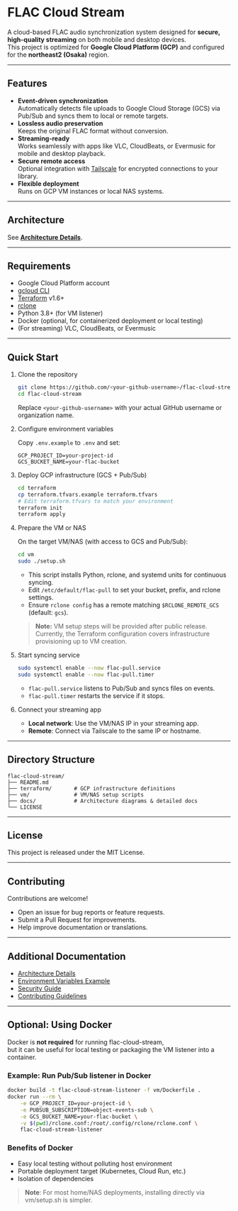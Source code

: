 # FLAC Cloud Stream

A cloud-based FLAC audio synchronization system designed for **secure, high-quality streaming** on both mobile and desktop devices.  
This project is optimized for **Google Cloud Platform (GCP)** and configured for the **northeast2 (Osaka)** region.

---

## Features

- **Event-driven synchronization**  
  Automatically detects file uploads to Google Cloud Storage (GCS) via Pub/Sub and syncs them to local or remote targets.
- **Lossless audio preservation**  
  Keeps the original FLAC format without conversion.
- **Streaming-ready**  
  Works seamlessly with apps like VLC, CloudBeats, or Evermusic for mobile and desktop playback.
- **Secure remote access**  
  Optional integration with [Tailscale](https://tailscale.com/) for encrypted connections to your library.
- **Flexible deployment**  
  Runs on GCP VM instances or local NAS systems.

---

## Architecture

See **[Architecture Details](docs/Architecture.md)**.

---

## Requirements

- Google Cloud Platform account
- [gcloud CLI](https://cloud.google.com/sdk/docs/install)
- [Terraform](https://developer.hashicorp.com/terraform/downloads) v1.6+
- [rclone](https://rclone.org/)
- Python 3.8+ (for VM listener)
- Docker (optional, for containerized deployment or local testing)
- (For streaming) VLC, CloudBeats, or Evermusic

---

## Quick Start

1. Clone the repository

    ```bash
    git clone https://github.com/<your-github-username>/flac-cloud-stream.git
    cd flac-cloud-stream
    ```

    Replace `<your-github-username>` with your actual GitHub username or organization name.

1. Configure environment variables

    Copy `.env.example` to `.env` and set:

    ```env
    GCP_PROJECT_ID=your-project-id
    GCS_BUCKET_NAME=your-flac-bucket
    ```

1. Deploy GCP infrastructure (GCS + Pub/Sub)

    ```bash
    cd terraform
    cp terraform.tfvars.example terraform.tfvars
    # Edit terraform.tfvars to match your environment
    terraform init
    terraform apply
    ```

1. Prepare the VM or NAS

    On the target VM/NAS (with access to GCS and Pub/Sub):

    ```bash
    cd vm
    sudo ./setup.sh
    ```

    - This script installs Python, rclone, and systemd units for continuous syncing.
    - Edit `/etc/default/flac-pull` to set your bucket, prefix, and rclone settings.
    - Ensure `rclone config` has a remote matching `$RCLONE_REMOTE_GCS` (default: `gcs`).
    > **Note:** VM setup steps will be provided after public release.  
    > Currently, the Terraform configuration covers infrastructure provisioning up to VM creation.

1. Start syncing service

    ```bash
    sudo systemctl enable --now flac-pull.service
    sudo systemctl enable --now flac-pull.timer
    ```

    - `flac-pull.service` listens to Pub/Sub and syncs files on events.
    - `flac-pull.timer` restarts the service if it stops.

1. Connect your streaming app

   - **Local network**: Use the VM/NAS IP in your streaming app.
   - **Remote**: Connect via Tailscale to the same IP or hostname.

---

## Directory Structure

```text
flac-cloud-stream/
├── README.md
├── terraform/       # GCP infrastructure definitions
├── vm/              # VM/NAS setup scripts
├── docs/            # Architecture diagrams & detailed docs
└── LICENSE
```

---

## License

This project is released under the MIT License.

---

## Contributing

Contributions are welcome!

- Open an issue for bug reports or feature requests.
- Submit a Pull Request for improvements.
- Help improve documentation or translations.

---

## Additional Documentation

- [Architecture Details](docs/Architecture.md)
- [Environment Variables Example](.env.example)
- [Security Guide](SECURITY.md)
- [Contributing Guidelines](CONTRIBUTING.md)

---

## Optional: Using Docker

Docker is **not required** for running flac-cloud-stream,  
but it can be useful for local testing or packaging the VM listener into a container.

### Example: Run Pub/Sub listener in Docker

```bash
docker build -t flac-cloud-stream-listener -f vm/Dockerfile .
docker run --rm \
    -e GCP_PROJECT_ID=your-project-id \
    -e PUBSUB_SUBSCRIPTION=object-events-sub \
    -e GCS_BUCKET_NAME=your-flac-bucket \
    -v $(pwd)/rclone.conf:/root/.config/rclone/rclone.conf \
    flac-cloud-stream-listener
```

### Benefits of Docker

- Easy local testing without polluting host environment
- Portable deployment target (Kubernetes, Cloud Run, etc.)
- Isolation of dependencies

> **Note**: For most home/NAS deployments, installing directly via vm/setup.sh is simpler.
